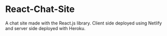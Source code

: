# React-Chat-Site
A chat site made with the React.js library. Client side deployed using Netlify and server side deployed with Heroku.
